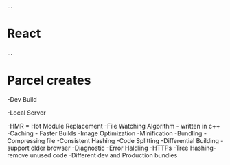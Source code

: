 ...
# React 


...
# Parcel creates
-Dev Build

-Local Server

-HMR = Hot Module Replacement
-File Watching Algorithm - written in c++
-Caching - Faster Builds
-Image Optimization
-Minification
-Bundling
-Compressing file
-Consistent Hashing
-Code Splitting
-Differential Building - support older browser
-Diagnostic
-Error Haldling
-HTTPs
-Tree Hashing- remove unused code
-Different dev and Production bundles
